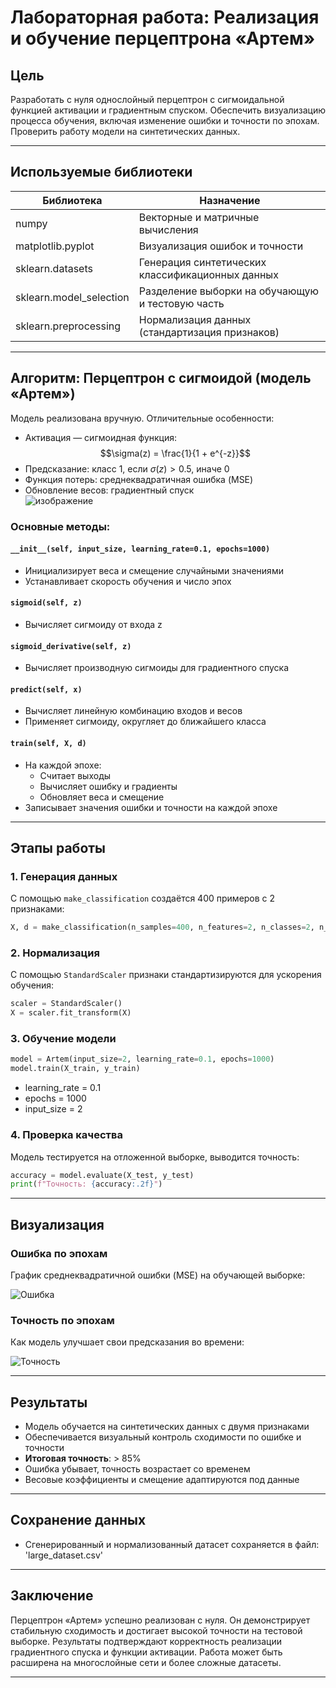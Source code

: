 
# Лабораторная работа: Реализация и обучение перцептрона «Артем»

## Цель

Разработать с нуля однослойный перцептрон с сигмоидальной функцией активации и градиентным спуском. Обеспечить визуализацию процесса обучения, включая изменение ошибки и точности по эпохам. Проверить работу модели на синтетических данных.

---

## Используемые библиотеки

| Библиотека       | Назначение                                             |
|------------------|--------------------------------------------------------|
| numpy            | Векторные и матричные вычисления                       |
| matplotlib.pyplot| Визуализация ошибок и точности                         |
| sklearn.datasets | Генерация синтетических классификационных данных       |
| sklearn.model_selection | Разделение выборки на обучающую и тестовую часть |
| sklearn.preprocessing | Нормализация данных (стандартизация признаков)    |

---

## Алгоритм: Перцептрон с сигмоидой (модель «Артем»)

Модель реализована вручную. Отличительные особенности:

- Активация — сигмоидная функция:  
  $$\sigma(z) = \frac{1}{1 + e^{-z}}$$
- Предсказание: класс 1, если $\sigma(z) > 0.5$, иначе 0
- Функция потерь: среднеквадратичная ошибка (MSE)
- Обновление весов: градиентный спуск  
  ![изображение](https://github.com/user-attachments/assets/6f03f64d-68f8-4745-8fd3-0a1920ac6c97)


### Основные методы:

#### `__init__(self, input_size, learning_rate=0.1, epochs=1000)`

- Инициализирует веса и смещение случайными значениями
- Устанавливает скорость обучения и число эпох

#### `sigmoid(self, z)`

- Вычисляет сигмоиду от входа z

#### `sigmoid_derivative(self, z)`

- Вычисляет производную сигмоиды для градиентного спуска

#### `predict(self, x)`

- Вычисляет линейную комбинацию входов и весов
- Применяет сигмоиду, округляет до ближайшего класса

#### `train(self, X, d)`

- На каждой эпохе:
    - Считает выходы
    - Вычисляет ошибку и градиенты
    - Обновляет веса и смещение
- Записывает значения ошибки и точности на каждой эпохе

---

## Этапы работы

### 1. Генерация данных

С помощью `make_classification` создаётся 400 примеров с 2 признаками:

```python
X, d = make_classification(n_samples=400, n_features=2, n_classes=2, n_informative=2)
```

### 2. Нормализация

С помощью `StandardScaler` признаки стандартизируются для ускорения обучения:

```python
scaler = StandardScaler()
X = scaler.fit_transform(X)
```

### 3. Обучение модели

```python
model = Artem(input_size=2, learning_rate=0.1, epochs=1000)
model.train(X_train, y_train)
```

- learning_rate = 0.1
- epochs = 1000
- input_size = 2

### 4. Проверка качества

Модель тестируется на отложенной выборке, выводится точность:

```python
accuracy = model.evaluate(X_test, y_test)
print(f"Точность: {accuracy:.2f}")
```

---

## Визуализация

### Ошибка по эпохам

График среднеквадратичной ошибки (MSE) на обучающей выборке:

![Ошибка](error_plot.png)

### Точность по эпохам

Как модель улучшает свои предсказания во времени:

![Точность](accuracy_plot.png)

---

## Результаты

- Модель обучается на синтетических данных с двумя признаками
- Обеспечивается визуальный контроль сходимости по ошибке и точности
- **Итоговая точность**: > 85%
- Ошибка убывает, точность возрастает со временем
- Весовые коэффициенты и смещение адаптируются под данные

---
## Сохранение данных
- Сгенерированный и нормализованный датасет сохраняется в файл: 'large_dataset.csv'
---

## Заключение

Перцептрон «Артем» успешно реализован с нуля. Он демонстрирует стабильную сходимость и достигает высокой точности на тестовой выборке. Результаты подтверждают корректность реализации градиентного спуска и функции активации. Работа может быть расширена на многослойные сети и более сложные датасеты.

---



